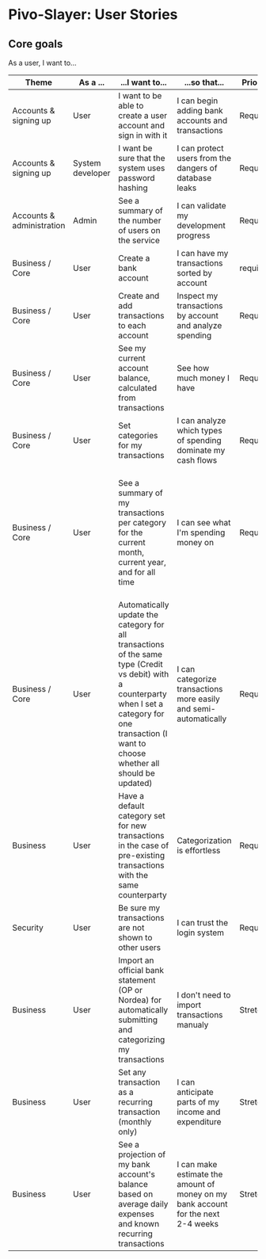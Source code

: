 # Pivo-Slayer: User Stories


## Core goals
As a user, I want to...

| Theme | As a ...| ...I want to... | ...so that...| Priority | Status | SQL |
|-|-|-|-|-|-|-|
| Accounts & signing up  | User | I want to be able to create a user account and sign in with it | I can begin adding bank accounts and transactions | Required | Done |
| Accounts & signing up  | System developer | I want be sure that the system uses password hashing | I can protect users from the dangers of database leaks | Required | Done 13.6. |
| Accounts & administration  | Admin | See a summary of the number of users on the service | I can validate my development progress | Required | Done |
| Business / Core | User | Create a bank account | I can have my transactions sorted by account | required | Done |
| Business / Core | User | Create and add transactions to each account | Inspect my transactions by account and analyze spending | Required | Done |
| Business / Core | User | See my current account balance, calculated from transactions | See how much money I have | Required | Done |
| Business / Core | User | Set categories for my transactions | I can analyze which types of spending dominate my cash flows | Required | Done |
| Business / Core | User | See a summary of my transactions per category for the current month, current year, and for all time | I can see what I'm spending money on | Required | Done | E.g. `SELECT sum(transact.amount) AS amount, category.name, category.id FROM transact LEFT JOIN category ON transact.category_id = category.id WHERE ((transact.credit_or_debit = :credit_or_debit AND transact.bankaccount_id = :bankaccount_id) AND  (transact.booking_date BETWEEN :start_date AND :end_date)) GROUP BY category.id, category.name ORDER BY category.name` |
| Business / Core | User | Automatically update the category for all transactions of the same type (Credit vs debit) with a counterparty when I set a category for one transaction (I want to choose whether all should be updated) | I can categorize transactions more easily and semi-automatically | Required | Won't do |
| Business | User | Have a default category set for new transactions in the case of pre-existing transactions with the same counterparty | Categorization is effortless | Required | Won't do |
| Security | User | Be sure my transactions are not shown to other users | I can trust the login system | Required | Done |
| Business| User | Import an official bank statement (OP or Nordea) for automatically submitting and categorizing my transactions | I don't need to import transactions manualy | Stretch | Won't Do |
| Business | User | Set any transaction as a recurring transaction (monthly only) | I can anticipate parts of my income and expenditure | Stretch | Won't Do |
| Business | User | See a projection of my bank account's balance based on average daily expenses and known recurring transactions | I can make estimate the amount of money on my bank account for the next 2-4 weeks | Stretch | Won't Do |